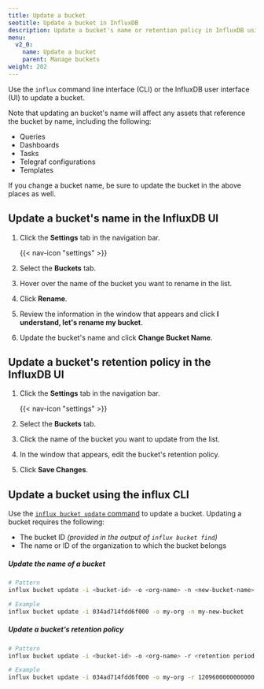 ```yaml
---
title: Update a bucket
seotitle: Update a bucket in InfluxDB
description: Update a bucket's name or retention policy in InfluxDB using the InfluxDB UI or the influx CLI.
menu:
  v2_0:
    name: Update a bucket
    parent: Manage buckets
weight: 202
---
```

Use the `influx` command line interface (CLI) or the InfluxDB user interface (UI) to update a bucket.

Note that updating an bucket's name will affect any assets that reference the bucket by name, including the following:
- Queries
- Dashboards
- Tasks
- Telegraf configurations
- Templates

If you change a bucket name, be sure to update the bucket in the above places as well.


## Update a bucket's name in the InfluxDB UI

1. Click the **Settings** tab in the navigation bar.

    {{< nav-icon "settings" >}}

2. Select the **Buckets** tab.
3. Hover over the name of the bucket you want to rename in the list.
4. Click **Rename**.
5. Review the information in the window that appears and click **I understand, let's rename my bucket**.
6. Update the bucket's name and click **Change Bucket Name**. 

## Update a bucket's retention policy in the InfluxDB UI

1. Click the **Settings** tab in the navigation bar.

    {{< nav-icon "settings" >}}

2. Select the **Buckets** tab.
3. Click the name of the bucket you want to update from the list.
4. In the window that appears, edit the bucket's retention policy.
5. Click **Save Changes**.

## Update a bucket using the influx CLI

Use the [`influx bucket update` command](/v2.0/reference/cli/influx/bucket/update)
to update a bucket. Updating a bucket requires the following:

- The bucket ID _(provided in the output of `influx bucket find`)_
- The name or ID of the organization to which the bucket belongs

##### Update the name of a bucket
```sh
# Pattern
influx bucket update -i <bucket-id> -o <org-name> -n <new-bucket-name>

# Example
influx bucket update -i 034ad714fdd6f000 -o my-org -n my-new-bucket
```

##### Update a bucket's retention policy
```sh
# Pattern
influx bucket update -i <bucket-id> -o <org-name> -r <retention period in nanoseconds>

# Example
influx bucket update -i 034ad714fdd6f000 -o my-org -r 1209600000000000
```
